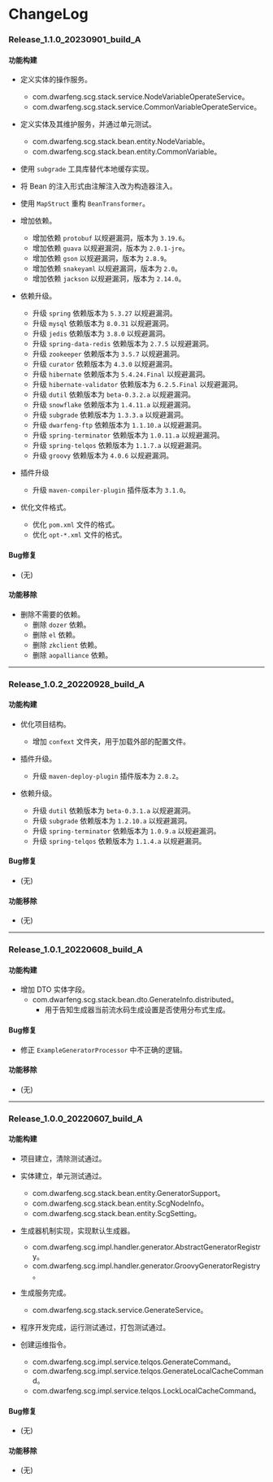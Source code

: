 # ChangeLog

### Release_1.1.0_20230901_build_A

#### 功能构建

- 定义实体的操作服务。
  - com.dwarfeng.scg.stack.service.NodeVariableOperateService。
  - com.dwarfeng.scg.stack.service.CommonVariableOperateService。

- 定义实体及其维护服务，并通过单元测试。
  - com.dwarfeng.scg.stack.bean.entity.NodeVariable。
  - com.dwarfeng.scg.stack.bean.entity.CommonVariable。

- 使用 `subgrade` 工具库替代本地缓存实现。

- 将 Bean 的注入形式由注解注入改为构造器注入。

- 使用 `MapStruct` 重构 `BeanTransformer`。

- 增加依赖。
  - 增加依赖 `protobuf` 以规避漏洞，版本为 `3.19.6`。
  - 增加依赖 `guava` 以规避漏洞，版本为 `2.0.1-jre`。
  - 增加依赖 `gson` 以规避漏洞，版本为 `2.8.9`。
  - 增加依赖 `snakeyaml` 以规避漏洞，版本为 `2.0`。
  - 增加依赖 `jackson` 以规避漏洞，版本为 `2.14.0`。

- 依赖升级。
  - 升级 `spring` 依赖版本为 `5.3.27` 以规避漏洞。
  - 升级 `mysql` 依赖版本为 `8.0.31` 以规避漏洞。
  - 升级 `jedis` 依赖版本为 `3.8.0` 以规避漏洞。
  - 升级 `spring-data-redis` 依赖版本为 `2.7.5` 以规避漏洞。
  - 升级 `zookeeper` 依赖版本为 `3.5.7` 以规避漏洞。
  - 升级 `curator` 依赖版本为 `4.3.0` 以规避漏洞。
  - 升级 `hibernate` 依赖版本为 `5.4.24.Final` 以规避漏洞。
  - 升级 `hibernate-validator` 依赖版本为 `6.2.5.Final` 以规避漏洞。
  - 升级 `dutil` 依赖版本为 `beta-0.3.2.a` 以规避漏洞。
  - 升级 `snowflake` 依赖版本为 `1.4.11.a` 以规避漏洞。
  - 升级 `subgrade` 依赖版本为 `1.3.3.a` 以规避漏洞。
  - 升级 `dwarfeng-ftp` 依赖版本为 `1.1.10.a` 以规避漏洞。
  - 升级 `spring-terminator` 依赖版本为 `1.0.11.a` 以规避漏洞。
  - 升级 `spring-telqos` 依赖版本为 `1.1.7.a` 以规避漏洞。
  - 升级 `groovy` 依赖版本为 `4.0.6` 以规避漏洞。

- 插件升级
  - 升级 `maven-compiler-plugin` 插件版本为 `3.1.0`。

- 优化文件格式。
  - 优化 `pom.xml` 文件的格式。
  - 优化 `opt-*.xml` 文件的格式。

#### Bug修复

- (无)

#### 功能移除

- 删除不需要的依赖。
  - 删除 `dozer` 依赖。
  - 删除 `el` 依赖。
  - 删除 `zkclient` 依赖。
  - 删除 `aopalliance` 依赖。

---

### Release_1.0.2_20220928_build_A

#### 功能构建

- 优化项目结构。
  - 增加 `confext` 文件夹，用于加载外部的配置文件。

- 插件升级。
  - 升级 `maven-deploy-plugin` 插件版本为 `2.8.2`。

- 依赖升级。
  - 升级 `dutil` 依赖版本为 `beta-0.3.1.a` 以规避漏洞。
  - 升级 `subgrade` 依赖版本为 `1.2.10.a` 以规避漏洞。
  - 升级 `spring-terminator` 依赖版本为 `1.0.9.a` 以规避漏洞。
  - 升级 `spring-telqos` 依赖版本为 `1.1.4.a` 以规避漏洞。

#### Bug修复

- (无)

#### 功能移除

- (无)

---

### Release_1.0.1_20220608_build_A

#### 功能构建

- 增加 DTO 实体字段。
  - com.dwarfeng.scg.stack.bean.dto.GenerateInfo.distributed。
    - 用于告知生成器当前流水码生成设置是否使用分布式生成。

#### Bug修复

- 修正 `ExampleGeneratorProcessor` 中不正确的逻辑。

#### 功能移除

- (无)

---

### Release_1.0.0_20220607_build_A

#### 功能构建

- 项目建立，清除测试通过。

- 实体建立，单元测试通过。
  - com.dwarfeng.scg.stack.bean.entity.GeneratorSupport。
  - com.dwarfeng.scg.stack.bean.entity.ScgNodeInfo。
  - com.dwarfeng.scg.stack.bean.entity.ScgSetting。

- 生成器机制实现，实现默认生成器。
  - com.dwarfeng.scg.impl.handler.generator.AbstractGeneratorRegistry。
  - com.dwarfeng.scg.impl.handler.generator.GroovyGeneratorRegistry。

- 生成服务完成。
  - com.dwarfeng.scg.stack.service.GenerateService。

- 程序开发完成，运行测试通过，打包测试通过。

- 创建运维指令。
  - com.dwarfeng.scg.impl.service.telqos.GenerateCommand。
  - com.dwarfeng.scg.impl.service.telqos.GenerateLocalCacheCommand。
  - com.dwarfeng.scg.impl.service.telqos.LockLocalCacheCommand。

#### Bug修复

- (无)

#### 功能移除

- (无)
